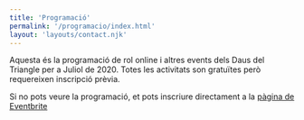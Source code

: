 ```yaml
---
title: 'Programació'
permalink: '/programacio/index.html'
layout: 'layouts/contact.njk'
---
```


Aquesta és la programació de rol online i altres events dels Daus del Triangle per a Juliol de 2020. Totes les activitats son gratuïtes però requereixen inscripció prèvia.

<div id="eventbrite-widget-container-111710653572">
</div>

<script src="https://www.eventbrite.es/static/widgets/eb_widgets.js"></script>

<script type="text/javascript">
    var exampleCallback = function() {
        //console.log('Order complete!');
    };

    window.EBWidgets.createWidget({
        // Required
        widgetType: 'checkout',
        eventId: '111710653572',
        iframeContainerId: 'eventbrite-widget-container-111710653572',

        // Optional
        iframeContainerHeight: 425,  // Widget height in pixels. Defaults to a minimum of 425px if not provided
        onOrderComplete: exampleCallback  // Method called when an order has successfully completed
    });
</script>

Si no pots veure la programació, et pots inscriure directament a la <a href="https://www.eventbrite.es/e/entradas-daus-del-triangle-juliol-111710653572" target="_blank">pàgina de Eventbrite</a>
